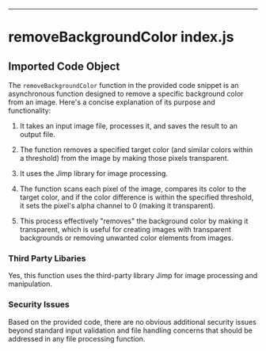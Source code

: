 

  

  

  

  

  

  

  

  

  

---
# removeBackgroundColor index.js
## Imported Code Object
The `removeBackgroundColor` function in the provided code snippet is an asynchronous function designed to remove a specific background color from an image. Here's a concise explanation of its purpose and functionality:

1. It takes an input image file, processes it, and saves the result to an output file.

2. The function removes a specified target color (and similar colors within a threshold) from the image by making those pixels transparent.

3. It uses the Jimp library for image processing.

4. The function scans each pixel of the image, compares its color to the target color, and if the color difference is within the specified threshold, it sets the pixel's alpha channel to 0 (making it transparent).

5. This process effectively "removes" the background color by making it transparent, which is useful for creating images with transparent backgrounds or removing unwanted color elements from images.

### Third Party Libaries

Yes, this function uses the third-party library Jimp for image processing and manipulation.

### Security Issues

Based on the provided code, there are no obvious additional security issues beyond standard input validation and file handling concerns that should be addressed in any file processing function.


  